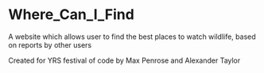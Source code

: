 Where_Can_I_Find
================

A website which allows user to find the best places to watch wildlife, based on reports by other users


Created for YRS festival of code by Max Penrose and Alexander Taylor
